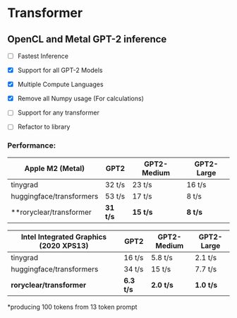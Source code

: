 # Transformer
## OpenCL and Metal GPT-2 inference
- [ ] Fastest Inference

- [X] Support for all GPT-2 Models

- [X] Multiple Compute Languages

- [X] Remove all Numpy usage (For calculations)

- [ ] Support for any transformer

- [ ] Refactor to library

### Performance:
|Apple M2 (Metal)           | GPT2          |GPT2-Medium    |GPT2-Large |
| -----------               | -----------   |------         |----       |
| tinygrad                  |32 t/s         |23 t/s         |16 t/s     |
| huggingface/transformers  |53 t/s         |17 t/s         |8 t/s      |  
| **roryclear/transformer   |**31 t/s**     |**15 t/s**     |**8 t/s**  |

|Intel Integrated Graphics (2020 XPS13)         | GPT2          |GPT2-Medium    |GPT2-Large |
| -----------                                   | -----------   |------         |----       |
| tinygrad                                      |16 t/s         |5.8 t/s        |2.1 t/s    |
| huggingface/transformers                      |34 t/s         |15 t/s         |7.7 t/s    |  
|**roryclear/transformer**                      |**6.3 t/s**    |**2.0 t/s**    |**1.0 t/s**|

*producing 100 tokens from 13 token prompt
